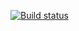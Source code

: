 [![Build status](https://ci.appveyor.com/api/projects/status/wc65734awm0wjl0s?svg=true)](https://ci.appveyor.com/project/NeuroK-hub/ajs-6-2)
